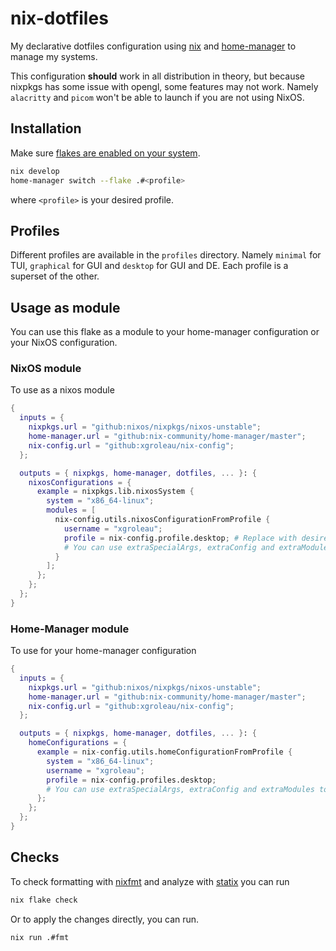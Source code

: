 # nix-dotfiles
My declarative dotfiles configuration using [nix](https://nixos.org/) and [home-manager](https://github.com/nix-community/home-manager) to manage my systems.

This configuration **should** work in all distribution in theory, but because nixpkgs has some issue with opengl, some features may not work. Namely `alacritty` and `picom` won't be able to launch if you are not using NixOS.

## Installation

Make sure [flakes are enabled on your system](https://nixos.wiki/wiki/Flakes#Installing_flakes). 

```sh
nix develop
home-manager switch --flake .#<profile>
```

where `<profile>` is your desired profile.

## Profiles

Different profiles are available in the `profiles` directory. Namely `minimal` for TUI, `graphical` for GUI and `desktop` for GUI and DE. Each profile is a superset of the other. 

## Usage as module

You can use this flake as a module to your home-manager configuration or your NixOS configuration.

### NixOS module

To use as a nixos module
``` nix
{
  inputs = {
    nixpkgs.url = "github:nixos/nixpkgs/nixos-unstable";
    home-manager.url = "github:nix-community/home-manager/master";
    nix-config.url = "github:xgroleau/nix-config";
  };

  outputs = { nixpkgs, home-manager, dotfiles, ... }: {
    nixosConfigurations = {
      example = nixpkgs.lib.nixosSystem {
        system = "x86_64-linux";
        modules = [
          nix-config.utils.nixosConfigurationFromProfile {
            username = "xgroleau";
            profile = nix-config.profile.desktop; # Replace with desired config
            # You can use extraSpecialArgs, extraConfig and extraModules to customize
          }
        ];
      };
    };
  };
}
```

### Home-Manager module

To use for your home-manager configuration
``` nix
{
  inputs = {
    nixpkgs.url = "github:nixos/nixpkgs/nixos-unstable";
    home-manager.url = "github:nix-community/home-manager/master";
    nix-config.url = "github:xgroleau/nix-config";
  };

  outputs = { nixpkgs, home-manager, dotfiles, ... }: {
    homeConfigurations = {
      example = nix-config.utils.homeConfigurationFromProfile {
        system = "x86_64-linux";
        username = "xgroleau";
        profile = nix-config.profiles.desktop;
        # You can use extraSpecialArgs, extraConfig and extraModules to customize
      };
    };
  };
}
```

## Checks

To check formatting with [nixfmt](https://github.com/serokell/nixfmt) and analyze with [statix](https://github.com/nerdypepper/statix) you can run

```sh
nix flake check
```

Or to apply the changes directly, you can run.
``` sh
nix run .#fmt
```

